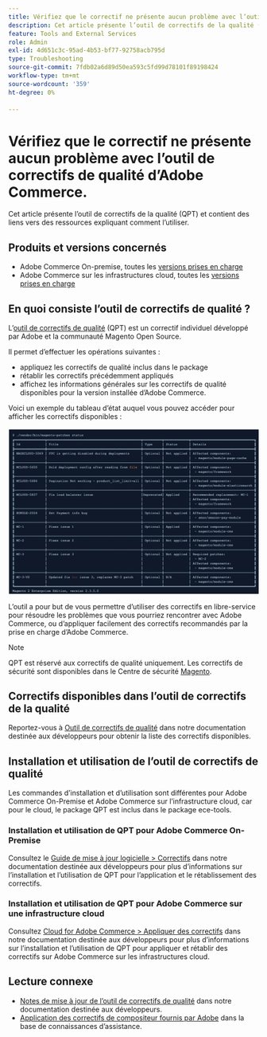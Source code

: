 ```yaml
---
title: Vérifiez que le correctif ne présente aucun problème avec l’outil de correctifs de qualité d’Adobe Commerce.
description: Cet article présente l’outil de correctifs de la qualité (QPT) et contient des liens vers des ressources expliquant comment l’utiliser.
feature: Tools and External Services
role: Admin
exl-id: 4d651c3c-95ad-4b53-bf77-92758acb795d
type: Troubleshooting
source-git-commit: 7fdb02a6d89d50ea593c5fd99d78101f89198424
workflow-type: tm+mt
source-wordcount: '359'
ht-degree: 0%

---
```


# Vérifiez que le correctif ne présente aucun problème avec l’outil de correctifs de qualité d’Adobe Commerce.

Cet article présente l’outil de correctifs de la qualité (QPT) et contient des liens vers des ressources expliquant comment l’utiliser.

## Produits et versions concernés

* Adobe Commerce On-premise, toutes les [versions prises en charge](https://www.adobe.com/content/dam/cc/en/legal/terms/enterprise/pdfs/Adobe-Commerce-Software-Lifecycle-Policy.pdf)
* Adobe Commerce sur les infrastructures cloud, toutes les [versions prises en charge](https://www.adobe.com/content/dam/cc/en/legal/terms/enterprise/pdfs/Adobe-Commerce-Software-Lifecycle-Policy.pdf)

## En quoi consiste l’outil de correctifs de qualité ?

L’[outil de correctifs de qualité](https://github.com/magento/quality-patches) (QPT) est un correctif individuel développé par Adobe et la communauté Magento Open Source.

Il permet d’effectuer les opérations suivantes :

* appliquez les correctifs de qualité inclus dans le package
* rétablir les correctifs précédemment appliqués
* affichez les informations générales sur les correctifs de qualité disponibles pour la version installée d’Adobe Commerce.

Voici un exemple du tableau d’état auquel vous pouvez accéder pour afficher les correctifs disponibles :

![Magento_patches_list](/help/assets/tools/status_table.png)

L’outil a pour but de vous permettre d’utiliser des correctifs en libre-service pour résoudre les problèmes que vous pourriez rencontrer avec Adobe Commerce, ou d’appliquer facilement des correctifs recommandés par la prise en charge d’Adobe Commerce.

>[!NOTE]
>
>QPT est réservé aux correctifs de qualité uniquement. Les correctifs de sécurité sont disponibles dans le Centre de sécurité [Magento](https://experienceleague.adobe.com/en/docs/commerce-operations/release/notes/overview).

## Correctifs disponibles dans l’outil de correctifs de la qualité

Reportez-vous à [Outil de correctifs de qualité](https://experienceleague.adobe.com/tools/commerce-quality-patches/index.html) dans notre documentation destinée aux développeurs pour obtenir la liste des correctifs disponibles.

## Installation et utilisation de l’outil de correctifs de qualité

Les commandes d’installation et d’utilisation sont différentes pour Adobe Commerce On-Premise et Adobe Commerce sur l’infrastructure cloud, car pour le cloud, le package QPT est inclus dans le package ece-tools.

### Installation et utilisation de QPT pour Adobe Commerce On-Premise

Consultez le [Guide de mise à jour logicielle > Correctifs](https://experienceleague.adobe.com/en/docs/commerce-operations/tools/quality-patches-tool/usage) dans notre documentation destinée aux développeurs pour plus d’informations sur l’installation et l’utilisation de QPT pour l’application et le rétablissement des correctifs.

### Installation et utilisation de QPT pour Adobe Commerce sur une infrastructure cloud

Consultez [Cloud for Adobe Commerce > Appliquer des correctifs](https://experienceleague.adobe.com/en/docs/commerce-cloud-service/user-guide/develop/upgrade/apply-patches) dans notre documentation destinée aux développeurs pour plus d’informations sur l’installation et l’utilisation de QPT pour appliquer et rétablir des correctifs sur Adobe Commerce sur les infrastructures cloud.

## Lecture connexe

* [Notes de mise à jour de l’outil de correctifs de qualité](https://experienceleague.adobe.com/en/docs/commerce-operations/tools/quality-patches-tool/release-notes) dans notre documentation destinée aux développeurs.
* [Application des correctifs de compositeur fournis par Adobe](https://experienceleague.adobe.com/en/docs/commerce-knowledge-base/kb/how-to/how-to-apply-a-composer-patch-provided-by-magento) dans la base de connaissances d’assistance.
